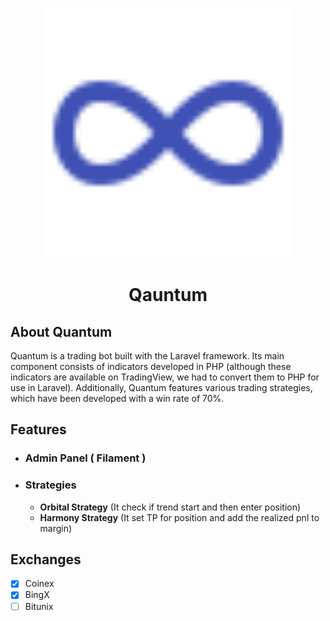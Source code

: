 <p align="center"><a href="https://laravel.com" target="_blank"><img src="./public/favicon.svg" width="400" alt="Quantum Logo"></a></p>

# <p align='center'>Qauntum</p>


## About Quantum

Quantum is a trading bot built with the Laravel framework. 
Its main component consists of indicators developed in PHP (although these indicators are available on TradingView, we had to convert them to PHP for use in Laravel). Additionally, Quantum features various trading strategies,
which have been developed with a win rate of 70%.

## Features

- ### Admin Panel ( Filament )

- ### Strategies
  - **Orbital Strategy** (It check if trend start and then enter position)
  - **Harmony Strategy** (It set TP for position and add the realized pnl to margin)


## Exchanges

- [x] Coinex
- [x] BingX
- [ ] Bitunix
